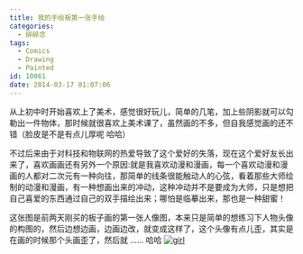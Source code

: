 ```yaml
---
title: 我的手绘板第一张手绘
categories:
  - 碎碎念
tags:
  - Comics
  - Drawing
  - Painted
id: 10061
date: 2014-03-17 01:07:06
---
```


从上初中时开始喜欢上了美术，感觉很好玩儿，简单的几笔，加上些阴影就可以勾勒出一件物体，那时候就很喜欢上美术课了，虽然画的不多，但自我感觉画的还不错（脸皮是不是有点儿厚呢 哈哈）

不过后来由于对科技和物联网的热爱导致了这个爱好的失落，现在这个爱好友长出来了，喜欢画画还有另外一个原因:就是我喜欢动漫和漫画，每一个喜欢动漫和漫画的人都对二次元有一种向往，那简单的线条很能触动人的心弦，看着那些大师绘制的动漫和漫画，有一种想画出来的冲动，这种冲动并不是要成为大师，只是想把自己喜爱的东西通过自己的双手描绘出来；哪怕是临摹出来，那也是一种甜蜜！

这张图是前两天刚买的板子画的第一张人像图，本来只是简单的想练习下人物头像的构图的，然后边想边画，边画边改，就变成这样了，这个头像有点儿歪，其实是在画的时候那个头画歪了，然后就 …… 哈哈
[![girl](http://lzan13.qiniudn.com/blog/uploads/images/2014/03/first_girl.png)](http://lzan13.qiniudn.com/blog/uploads/images/2014/03/first_girl.png)